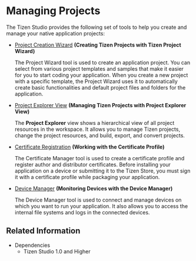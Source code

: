 # Managing Projects

The Tizen Studio provides the following set of tools to help you create and manage your native application projects:

- [Project Creation Wizard](project-wizard.md) **(Creating Tizen Projects with Tizen Project Wizard)**

  The Project Wizard tool is used to create an application project. You can select from various project templates and samples that make it easier for you to start coding your application. When you create a new project with a specific template, the Project Wizard uses it to automatically create basic functionalities and default project files and folders for the application.

- [Project Explorer View](project-explorer-view.md) **(Managing Tizen Projects with Project Explorer View)**

  The **Project Explorer** view shows a hierarchical view of all project resources in the workspace. It allows you to manage Tizen projects, change the project resources, and build, export, and convert projects.

- [Certificate Registration](../common-tools/certificate-registration.md) **(Working with the Certificate Profile)**

  The Certificate Manager tool is used to create a certificate profile and register author and distributor certificates. Before installing your application on a device or submitting it to the Tizen Store, you must sign it with a certificate profile while packaging your application.

- [Device Manager](../common-tools/device-manager.md) **(Monitoring Devices with the Device Manager)**

  The Device Manager tool is used to connect and manage devices on which you want to run your application. It also allows you to access the internal file systems and logs in the connected devices.

## Related Information
- Dependencies
  - Tizen Studio 1.0 and Higher
